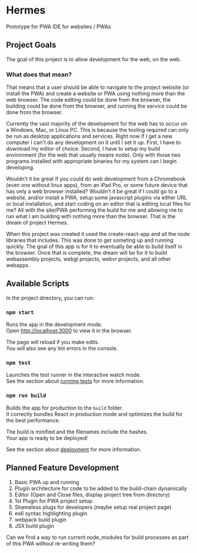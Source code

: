 # Hermes

Prototype for PWA IDE for websites / PWAs

## Project Goals

The goal of this project is to allow development for the web, on the web.

### What does that mean?

That means that a user should be able to navigate to the project website (or install the PWA) and create a website or PWA using nothing more than the web browser. The code editing could be done from the browser, the building could be done from the browser, and running the service could be done from the browser.

Currently the vast majority of the development for the web has to occur on a Windows, Mac, or Linux PC. This is because the tooling required can only be run as desktop applications and services. Right now if I get a new computer I can't do any development on it until I set it up. First, I have to download my editor of choice. Second, I have to setup my build environment (for the web that usually means node). Only with those two programs installed with appropriate binaries for my system can I begin developing.

Wouldn't it be great if you could do web development from a Chromebook (even one without linux apps), from an iPad Pro, or some future device that has only a web browser installed? Wouldn't it be great if I could go to a website, and/or install a PWA, setup some javascript plugins via either URL or local installation, and start coding on an editor that is editing local files for me? All with the site/PWA performing the build for me and allowing me to run what I am building with nothing more than the browser. That is the dream of project Hermes.

When this project was created it used the create-react-app and all the node libraries that includes. This was done to get someting up and running quickly. The goal of this app is for it to eventually be able to build itself in the browser. Once that is complete, the dream will be for it to build webassembly projects, webgl projects, webvr projects, and all other webapps.

## Available Scripts

In the project directory, you can run:

### `npm start`

Runs the app in the development mode.<br>
Open [http://localhost:3000](http://localhost:3000) to view it in the browser.

The page will reload if you make edits.<br>
You will also see any lint errors in the console.

### `npm test`

Launches the test runner in the interactive watch mode.<br>
See the section about [running tests](https://facebook.github.io/create-react-app/docs/running-tests) for more information.

### `npm run build`

Builds the app for production to the `build` folder.<br>
It correctly bundles React in production mode and optimizes the build for the best performance.

The build is minified and the filenames include the hashes.<br>
Your app is ready to be deployed!

See the section about [deployment](https://facebook.github.io/create-react-app/docs/deployment) for more information.

## Planned Feature Development
1) Basic PWA up and running
2) Plugin architecture for code to be added to the build-chain dynamically
3) Editor (Open and Close files, display project tree from directory)
4) 1st Plugin for PWA  project setup.
5) Shameless plugs for developers (maybe setup real project page)
6) es6 syntac highlighting plugin
7) webpack build plugin
9) JSX build plugin

Can we find a way to run current node_modules for build processes as part of this PWA without re-writing them?
